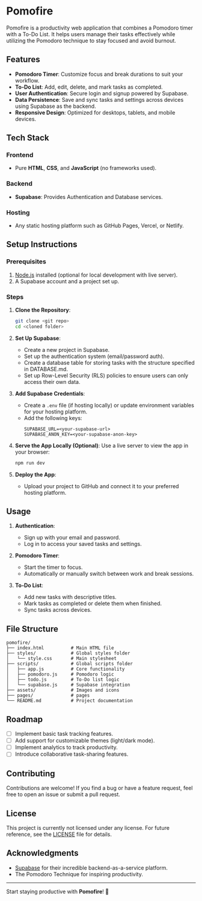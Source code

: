 # Pomofire

Pomofire is a productivity web application that combines a Pomodoro timer with a To-Do List. It helps users manage their tasks effectively while utilizing the Pomodoro technique to stay focused and avoid burnout.

## Features

- **Pomodoro Timer**: Customize focus and break durations to suit your workflow.
- **To-Do List**: Add, edit, delete, and mark tasks as completed.
- **User Authentication**: Secure login and signup powered by Supabase.
- **Data Persistence**: Save and sync tasks and settings across devices using Supabase as the backend.
- **Responsive Design**: Optimized for desktops, tablets, and mobile devices.

## Tech Stack

### Frontend
- Pure **HTML**, **CSS**, and **JavaScript** (no frameworks used).

### Backend
- **Supabase**: Provides Authentication and Database services.

### Hosting
- Any static hosting platform such as GitHub Pages, Vercel, or Netlify.

## Setup Instructions

### Prerequisites

1. [Node.js](https://nodejs.org/) installed (optional for local development with live server).
2. A Supabase account and a project set up.

### Steps

1. **Clone the Repository**:
    ```bash
    git clone <git repo>
    cd <cloned folder>
    ```

2. **Set Up Supabase**:
    - Create a new project in Supabase.
    - Set up the authentication system (email/password auth).
    - Create a database table for storing tasks with the structure specified in DATABASE.md.
    - Set up Row-Level Security (RLS) policies to ensure users can only access their own data.

3. **Add Supabase Credentials**:
    - Create a `.env` file (if hosting locally) or update environment variables for your hosting platform.
    - Add the following keys:
      ```env
      SUPABASE_URL=<your-supabase-url>
      SUPABASE_ANON_KEY=<your-supabase-anon-key>
      ```

4. **Serve the App Locally (Optional)**:
    Use a live server to view the app in your browser:
    ```bash
    npm run dev
    ```

5. **Deploy the App**:
    - Upload your project to GitHub and connect it to your preferred hosting platform.

## Usage

1. **Authentication**:
   - Sign up with your email and password.
   - Log in to access your saved tasks and settings.

2. **Pomodoro Timer**:
   - Start the timer to focus.
   - Automatically or manually switch between work and break sessions.

3. **To-Do List**:
   - Add new tasks with descriptive titles.
   - Mark tasks as completed or delete them when finished.
   - Sync tasks across devices.

## File Structure

```plaintext
pomofire/
├── index.html          # Main HTML file
├── styles/             # Global styles folder
│   └── style.css       # Main stylesheet
├── scripts/            # Global scripts folder
│   ├── app.js          # Core functionality
│   ├── pomodoro.js     # Pomodoro logic
│   ├── todo.js         # To-Do list logic
│   └── supabase.js     # Supabase integration
├── assets/             # Images and icons
├── pages/              # pages
└── README.md           # Project documentation
```

## Roadmap

- [ ] Implement basic task tracking features.
- [ ] Add support for customizable themes (light/dark mode).
- [ ] Implement analytics to track productivity.
- [ ] Introduce collaborative task-sharing features.

## Contributing

Contributions are welcome! If you find a bug or have a feature request, feel free to open an issue or submit a pull request.

## License

This project is currently not licensed under any license. For future reference, see the [LICENSE](LICENSE) file for details.

## Acknowledgments

- [Supabase](https://supabase.com/) for their incredible backend-as-a-service platform.
- The Pomodoro Technique for inspiring productivity.

---

Start staying productive with **Pomofire**! 🚀
